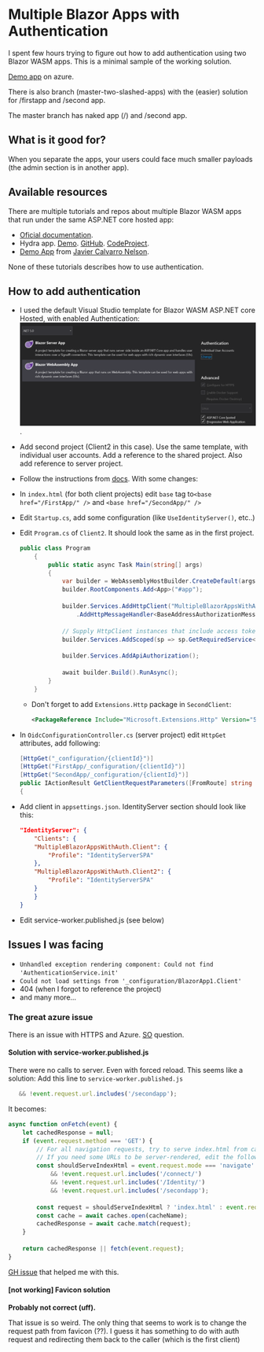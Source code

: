# Multiple Blazor Apps with Authentication

I spent few hours trying to figure out how to add authentication using two Blazor WASM apps. This is a minimal sample of the working solution.

[Demo app](https://blazor-multi-apps.azurewebsites.net/) on azure. 

There is also branch (master-two-slashed-apps) with the (easier) solution for /firstapp and /second app. 

The master branch has naked app (/) and /second app.

## What is it good for?

When you separate the apps, your users could face much smaller payloads (the admin section is in another app).

## Available resources

There are multiple tutorials and repos about multiple Blazor WASM apps that run under the same ASP.NET core hosted app: 

- [Oficial documentation](https://docs.microsoft.com/en-us/aspnet/core/blazor/host-and-deploy/webassembly?view=aspnetcore-5.0#hosted-deployment-with-multiple-blazor-webassembly-apps).
- Hydra app. [Demo](https://cec-blazor-examples.azurewebsites.net/). [GitHub](https://github.com/ShaunCurtis/CEC.Blazor.Examples). [CodeProject](https://www.codeproject.com/Articles/5287009/Blazor-Hydra-Hosting-Multiple-Blazor-SPAs-on-a-sin).
- [Demo App](https://github.com/javiercn/BlazorMultipleApps) from [Javier Calvarro Nelson](https://github.com/javiercn).

None of these tutorials describes how to use authentication. 

## How to add authentication 

- I used the default Visual Studio template for Blazor WASM ASP.NET core Hosted, with enabled Authentication:
![](media/2021-03-11-16-11-22.png).
- Add second project (Client2 in this case). Use the same template, with individual user accounts. Add a reference to the shared project. Also add reference to server project.
- Follow the instructions from [docs](https://docs.microsoft.com/en-us/aspnet/core/blazor/host-and-deploy/webassembly?view=aspnetcore-5.0#hosted-deployment-with-multiple-blazor-webassembly-apps). With some changes:
- In `index.html` (for both client projects) edit `base` tag to`<base href="/FirstApp/" />` and  `<base href="/SecondApp/" />`
- Edit `Startup.cs`, add some configuration (like `UseIdentityServer()`, etc..)
- Edit `Program.cs` of `Client2`. It should look the same as in the first project. 

    ```csharp
    public class Program
        {
            public static async Task Main(string[] args)
            {
                var builder = WebAssemblyHostBuilder.CreateDefault(args);
                builder.RootComponents.Add<App>("#app");

                builder.Services.AddHttpClient("MultipleBlazorAppsWithAuth.ServerAPI", client => client.BaseAddress = new Uri(builder.HostEnvironment.BaseAddress))
                    .AddHttpMessageHandler<BaseAddressAuthorizationMessageHandler>();

                // Supply HttpClient instances that include access tokens when making requests to the server project
                builder.Services.AddScoped(sp => sp.GetRequiredService<IHttpClientFactory>().CreateClient("MultipleBlazorAppsWithAuth.ServerAPI"));

                builder.Services.AddApiAuthorization();

                await builder.Build().RunAsync();
            }
        }
    ```

  - Don't forget to add `Extensions.Http` package in `SecondClient`:

    ```xml
    <PackageReference Include="Microsoft.Extensions.Http" Version="5.0.0" />
    ```

- In `OidcConfigurationController.cs` (server project) edit `HttpGet` attributes, add following:

    ```csharp
    [HttpGet("_configuration/{clientId}")]
    [HttpGet("FirstApp/_configuration/{clientId}")]
    [HttpGet("SecondApp/_configuration/{clientId}")]
    public IActionResult GetClientRequestParameters([FromRoute] string clientId)
    {
    ```

- Add client in `appsettings.json`. IdentityServer section should look like this: 

    ```json
    "IdentityServer": {
        "Clients": {
        "MultipleBlazorAppsWithAuth.Client": {
            "Profile": "IdentityServerSPA"
        },
        "MultipleBlazorAppsWithAuth.Client2": {
            "Profile": "IdentityServerSPA"
        }
        }
    }
    ```
- Edit service-worker.published.js (see below)

## Issues I was facing

- `Unhandled exception rendering component: Could not find 'AuthenticationService.init'`
- `Could not load settings from '_configuration/BlazorApp1.Client'`
- 404 (when I forgot to reference the project)
- and many more...

### The great azure issue

There is an issue with HTTPS and Azure. [SO](https://stackoverflow.com/questions/66614745/multiple-blazor-apps-same-hosting-redirecting-from-the-first-app-to-the-second) question.

#### Solution with service-worker.published.js

There were no calls to server. Even with forced reload.
This seems like a solution: Add this line to `service-worker.published.js` 

```javascript
   && !event.request.url.includes('/secondapp');
```  

It becomes:

```javascript
async function onFetch(event) {
    let cachedResponse = null;
    if (event.request.method === 'GET') {
        // For all navigation requests, try to serve index.html from cache
        // If you need some URLs to be server-rendered, edit the following check to exclude those URLs
        const shouldServeIndexHtml = event.request.mode === 'navigate'
            && !event.request.url.includes('/connect/')
            && !event.request.url.includes('/Identity/')
            && !event.request.url.includes('/secondapp');

        const request = shouldServeIndexHtml ? 'index.html' : event.request;
        const cache = await caches.open(cacheName);
        cachedResponse = await cache.match(request);
    }

    return cachedResponse || fetch(event.request);
}
``` 

[GH issue](https://github.com/dotnet/aspnetcore/issues/25430#issuecomment-711151687) that helped me with this.

#### [not working] Favicon solution 

**Probably not correct (uff).** 

That issue is so weird. The only thing that seems to work is to change the request path from favicon (??).
I guess it has something to do with auth request and redirecting them back to the caller (which is the first client)
